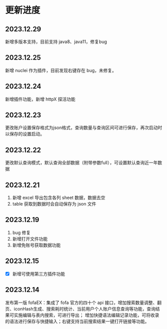 # 更新进度

## 2023.12.29

新增多版本支持，目前支持 java8、java11，修复bug

## 2023.12.25

新增 nuclei 作为插件，目前发现右键存在 bug，未修复。

## 2023.12.24

新增插件功能，新增 httpX 探活功能

## 2023.12.23

更改账户设置保存格式为json格式，查询数量与查询区间可进行保存，再次启动时以保存的设置启动。

## 2023.12.22

更改默认查询模式，默认查询全部数据（附带参数full），可设置默认查询近一年数据

## 2023.12.21

1. 新增 excel 导出包含各列 sheet 数据，数据去空
2. table 获取到数据时会自动保存为 json 文件

## 2023.12.19

1. bug 修复
2. 新增打开文件功能
3. 新增免账号获取数据功能

## 2023.12.15

- [x] 新增可使用第三方插件功能

## 2023.12.14

发布第一版 fofaEX：集成了 fofa 官方的四十个 api 接口，增加搜索数量调整、翻页、iconHash生成、搜索耗时统计、当前用户个人账户信息查询等功能，查询结果可实施编辑与表内搜索，可进行导出； 增加快捷语法编辑记录功能，可将收录的语法进行保存与快捷输入；右键支持当前搜索结果一键打开链接等功能。
